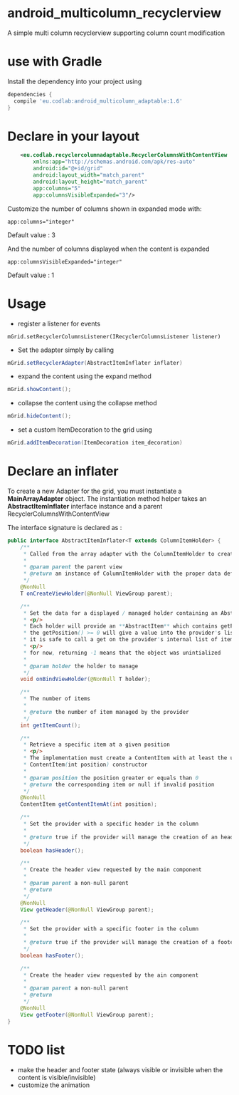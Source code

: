 # android_multicolumn_recyclerview
A simple multi column recyclerview supporting column count modification


# use with Gradle

Install the dependency into your project using
```gradle
dependencies {
  compile 'eu.codlab:android_multicolumn_adaptable:1.6'
}
```

# Declare in your layout

```xml
    <eu.codlab.recyclercolumnadaptable.RecyclerColumnsWithContentView
        xmlns:app="http://schemas.android.com/apk/res-auto"
        android:id="@+id/grid"
        android:layout_width="match_parent"
        android:layout_height="match_parent"
        app:columns="5"
        app:columnsVisibleExpanded="3"/>
```

Customize the number of columns shown in expanded mode with:
```
app:columns="integer"
```
Default value : 3

And the number of columns displayed when the content is expanded

```
app:columnsVisibleExpanded="integer"
```
Default value : 1

# Usage

- register a listener for events
```jav
mGrid.setRecyclerColumnsListener(IRecyclerColumnsListener listener)
```

- Set the adapter simply by calling
```java
mGrid.setRecyclerAdapter(AbstractItemInflater inflater)
```

- expand the content using the expand method
```java
mGrid.showContent();
```

- collapse the content using the collapse method
```java
mGrid.hideContent();
```

- set a custom ItemDecoration to the grid using
```java
mGrid.addItemDecoration(ItemDecoration item_decoration)
```

# Declare an inflater

To create a new Adapter for the grid, you must instantiate a **MainArrayAdapter** object.
The instantiation method helper takes an **AbstractItemInflater** interface instance and a parent RecyclerColumnsWithContentView

The interface signature is declared as :
```java
public interface AbstractItemInflater<T extends ColumnItemHolder> {
    /**
     * Called from the array adapter with the ColumnItemHolder to create
     *
     * @param parent the parent view
     * @return an instance of ColumnItemHolder with the proper data default data binded
     */
    @NonNull
    T onCreateViewHolder(@NonNull ViewGroup parent);

    /**
     * Set the data for a displayed / managed holder containing an AbstractItem
     * <p/>
     * Each holder will provide an **AbstractItem** which contains getPosition()
     * the getPosition() >= 0 will give a value into the provider's list of real items
     * it is safe to call a get on the provider's internal list of items from this value
     * <p/>
     * for now, returning -1 means that the object was unintialized
     *
     * @param holder the holder to manage
     */
    void onBindViewHolder(@NonNull T holder);

    /**
     * The number of items
     *
     * @return the number of item managed by the provider
     */
    int getItemCount();

    /**
     * Retrieve a specific item at a given position
     * <p/>
     * The implementation must create a ContentItem with at least the usage of ths
     * ContentItem(int position) constructor
     *
     * @param position the position greater or equals than 0
     * @return the corresponding item or null if invalid position
     */
    @NonNull
    ContentItem getContentItemAt(int position);

    /**
     * Set the provider with a specific header in the column
     *
     * @return true if the provider will manage the creation of an header view
     */
    boolean hasHeader();

    /**
     * Create the header view requested by the main component
     *
     * @param parent a non-null parent
     * @return
     */
    @NonNull
    View getHeader(@NonNull ViewGroup parent);

    /**
     * Set the provider with a specific footer in the column
     *
     * @return true if the provider will manage the creation of a footer view
     */
    boolean hasFooter();

    /**
     * Create the header view requested by the ain component
     *
     * @param parent a non-null parent
     * @return
     */
    @NonNull
    View getFooter(@NonNull ViewGroup parent);
}
```

# TODO list

- make the header and footer state (always visible or invisible when the content is visible/invisible)
- customize the animation